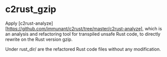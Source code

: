 # c2rust_gzip

Apply [c2rust-analyze][https://github.com/immunant/c2rust/tree/master/c2rust-analyze], which is an analysis and refactoring tool for transpiled unsafe Rust code, to directly rewrite on the Rust version gzip.

Under rust_dir/ are the refactored Rust code files without any modification.
